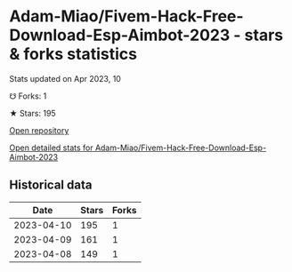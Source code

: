 # Adam-Miao/Fivem-Hack-Free-Download-Esp-Aimbot-2023 - stars & forks statistics

Stats updated on Apr 2023, 10

☋ Forks: 1

★ Stars: 195

[Open repository](https://github.com/Adam-Miao/Fivem-Hack-Free-Download-Esp-Aimbot-2023)

[Open detailed stats for Adam-Miao/Fivem-Hack-Free-Download-Esp-Aimbot-2023](https://reviewgithub.com/rep/Adam-Miao/Fivem-Hack-Free-Download-Esp-Aimbot-2023)

## Historical data
| Date | Stars | Forks |
|------|-------|-------|
| 2023-04-10 | 195 | 1 | 
| 2023-04-09 | 161 | 1 | 
| 2023-04-08 | 149 | 1 | 

